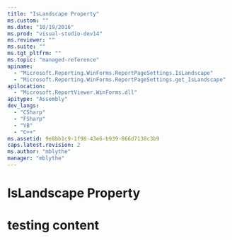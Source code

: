 ```yaml
---
title: "IsLandscape Property"
ms.custom: ""
ms.date: "10/19/2016"
ms.prod: "visual-studio-dev14"
ms.reviewer: ""
ms.suite: ""
ms.tgt_pltfrm: ""
ms.topic: "managed-reference"
apiname: 
  - "Microsoft.Reporting.WinForms.ReportPageSettings.IsLandscape"
  - "Microsoft.Reporting.WinForms.ReportPageSettings.get_IsLandscape"
apilocation: 
  - "Microsoft.ReportViewer.WinForms.dll"
apitype: "Assembly"
dev_langs: 
  - "CSharp"
  - "FSharp"
  - "VB"
  - "C++"
ms.assetid: 9e8bb1c9-1f98-43e6-b939-866d7138c3b9
caps.latest.revision: 2
ms.author: "mblythe"
manager: "mblythe"
---
```

# IsLandscape Property
# testing content